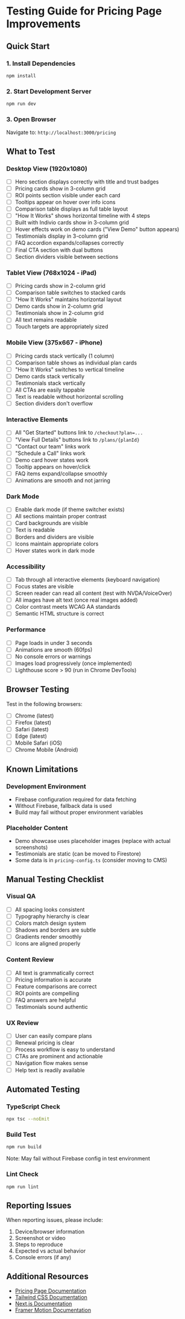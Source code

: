 # Testing Guide for Pricing Page Improvements

## Quick Start

### 1. Install Dependencies
```bash
npm install
```

### 2. Start Development Server
```bash
npm run dev
```

### 3. Open Browser
Navigate to: `http://localhost:3000/pricing`

## What to Test

### Desktop View (1920x1080)
- [ ] Hero section displays correctly with title and trust badges
- [ ] Pricing cards show in 3-column grid
- [ ] ROI points section visible under each card
- [ ] Tooltips appear on hover over info icons
- [ ] Comparison table displays as full table layout
- [ ] "How It Works" shows horizontal timeline with 4 steps
- [ ] Built with Indivio cards show in 3-column grid
- [ ] Hover effects work on demo cards ("View Demo" button appears)
- [ ] Testimonials display in 3-column grid
- [ ] FAQ accordion expands/collapses correctly
- [ ] Final CTA section with dual buttons
- [ ] Section dividers visible between sections

### Tablet View (768x1024 - iPad)
- [ ] Pricing cards show in 2-column grid
- [ ] Comparison table switches to stacked cards
- [ ] "How It Works" maintains horizontal layout
- [ ] Demo cards show in 2-column grid
- [ ] Testimonials show in 2-column grid
- [ ] All text remains readable
- [ ] Touch targets are appropriately sized

### Mobile View (375x667 - iPhone)
- [ ] Pricing cards stack vertically (1 column)
- [ ] Comparison table shows as individual plan cards
- [ ] "How It Works" switches to vertical timeline
- [ ] Demo cards stack vertically
- [ ] Testimonials stack vertically
- [ ] All CTAs are easily tappable
- [ ] Text is readable without horizontal scrolling
- [ ] Section dividers don't overflow

### Interactive Elements
- [ ] All "Get Started" buttons link to `/checkout?plan=...`
- [ ] "View Full Details" buttons link to `/plans/{planId}`
- [ ] "Contact our team" links work
- [ ] "Schedule a Call" links work
- [ ] Demo card hover states work
- [ ] Tooltip appears on hover/click
- [ ] FAQ items expand/collapse smoothly
- [ ] Animations are smooth and not jarring

### Dark Mode
- [ ] Enable dark mode (if theme switcher exists)
- [ ] All sections maintain proper contrast
- [ ] Card backgrounds are visible
- [ ] Text is readable
- [ ] Borders and dividers are visible
- [ ] Icons maintain appropriate colors
- [ ] Hover states work in dark mode

### Accessibility
- [ ] Tab through all interactive elements (keyboard navigation)
- [ ] Focus states are visible
- [ ] Screen reader can read all content (test with NVDA/VoiceOver)
- [ ] All images have alt text (once real images added)
- [ ] Color contrast meets WCAG AA standards
- [ ] Semantic HTML structure is correct

### Performance
- [ ] Page loads in under 3 seconds
- [ ] Animations are smooth (60fps)
- [ ] No console errors or warnings
- [ ] Images load progressively (once implemented)
- [ ] Lighthouse score > 90 (run in Chrome DevTools)

## Browser Testing

Test in the following browsers:
- [ ] Chrome (latest)
- [ ] Firefox (latest)
- [ ] Safari (latest)
- [ ] Edge (latest)
- [ ] Mobile Safari (iOS)
- [ ] Chrome Mobile (Android)

## Known Limitations

### Development Environment
- Firebase configuration required for data fetching
- Without Firebase, fallback data is used
- Build may fail without proper environment variables

### Placeholder Content
- Demo showcase uses placeholder images (replace with actual screenshots)
- Testimonials are static (can be moved to Firestore)
- Some data is in `pricing-config.ts` (consider moving to CMS)

## Manual Testing Checklist

### Visual QA
- [ ] All spacing looks consistent
- [ ] Typography hierarchy is clear
- [ ] Colors match design system
- [ ] Shadows and borders are subtle
- [ ] Gradients render smoothly
- [ ] Icons are aligned properly

### Content Review
- [ ] All text is grammatically correct
- [ ] Pricing information is accurate
- [ ] Feature comparisons are correct
- [ ] ROI points are compelling
- [ ] FAQ answers are helpful
- [ ] Testimonials sound authentic

### UX Review
- [ ] User can easily compare plans
- [ ] Renewal pricing is clear
- [ ] Process workflow is easy to understand
- [ ] CTAs are prominent and actionable
- [ ] Navigation flow makes sense
- [ ] Help text is readily available

## Automated Testing

### TypeScript Check
```bash
npx tsc --noEmit
```

### Build Test
```bash
npm run build
```
Note: May fail without Firebase config in test environment

### Lint Check
```bash
npm run lint
```

## Reporting Issues

When reporting issues, please include:
1. Device/browser information
2. Screenshot or video
3. Steps to reproduce
4. Expected vs actual behavior
5. Console errors (if any)

## Additional Resources

- [Pricing Page Documentation](./PRICING_PAGE_IMPROVEMENTS.md)
- [Tailwind CSS Documentation](https://tailwindcss.com/)
- [Next.js Documentation](https://nextjs.org/docs)
- [Framer Motion Documentation](https://www.framer.com/motion/)
